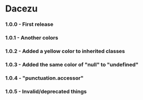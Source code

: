 # Dacezu

### 1.0.0 - First release

### 1.0.1 - Another colors

### 1.0.2 - Added a yellow color to inherited classes

### 1.0.3 - Added the same color of "null" to "undefined"

### 1.0.4 - "punctuation.accessor"

### 1.0.5 - Invalid/deprecated things